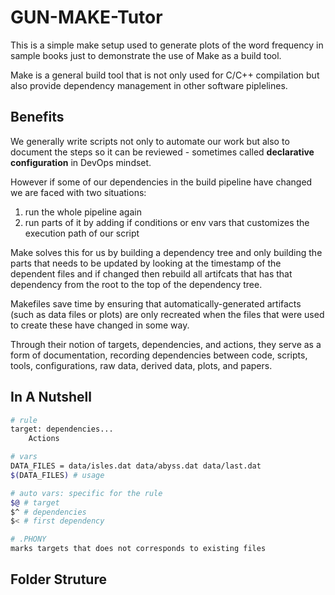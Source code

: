 # GUN-MAKE-Tutor

This is a simple make setup used to generate plots of the word frequency in sample books just to demonstrate the use of Make as a build tool.

Make is a general build tool that is not only used for C/C++ compilation but also provide dependency management in other software piplelines.

## Benefits

We generally write scripts not only to automate our work but also to document the steps so it can be reviewed - sometimes called **declarative configuration** in DevOps mindset.

However if some of our dependencies in the build pipeline have changed we are faced with two situations:

1. run the whole pipeline again
2. run parts of it by adding if conditions or env vars that customizes the execution path of our script

Make solves this for us by building a dependency tree and only building the parts that needs to be updated by looking at the timestamp of the dependent files and if changed then rebuild all artifcats that has that dependency from the root to the top of the dependency tree.

Makefiles save time by ensuring that automatically-generated artifacts (such as data files or plots) are only recreated when the files that were used to create these have changed in some way.

Through their notion of targets, dependencies, and actions, they serve as a form of documentation, recording dependencies between code, scripts, tools, configurations, raw data, derived data, plots, and papers.

## In A Nutshell
```bash
# rule
target: dependencies...
    Actions

# vars
DATA_FILES = data/isles.dat data/abyss.dat data/last.dat
$(DATA_FILES) # usage

# auto vars: specific for the rule
$@ # target
$^ # dependencies
$< # first dependency

# .PHONY
marks targets that does not corresponds to existing files
```

## Folder Struture